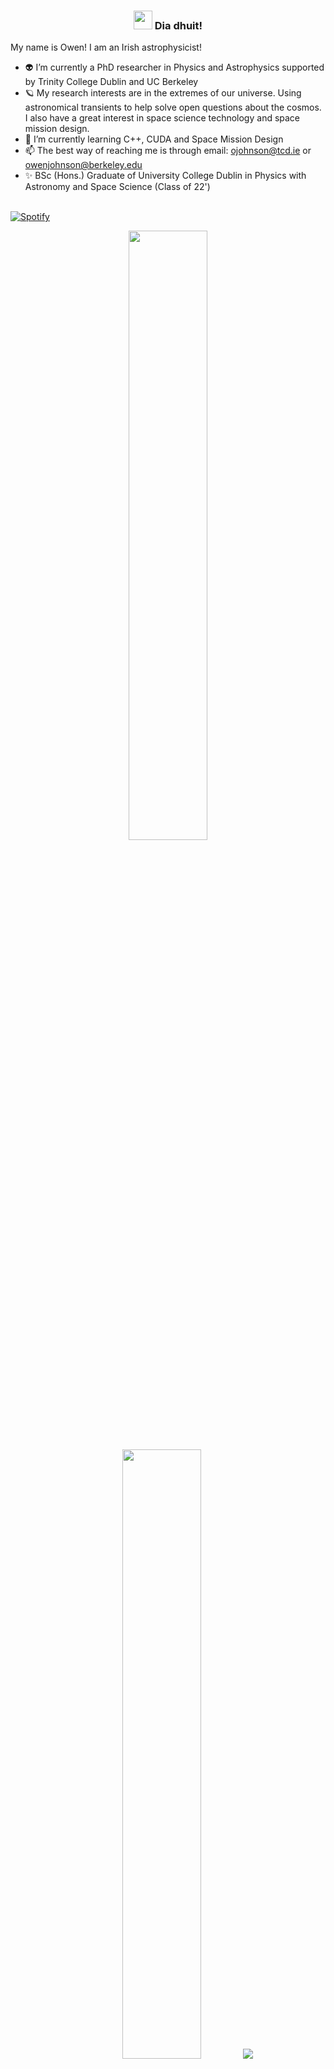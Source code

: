 <!-- Heading -->
<h3 align="center"><img src = "https://raw.githubusercontent.com/MartinHeinz/MartinHeinz/master/wave.gif" width = 30px> Dia dhuit! </h3>


My name is Owen! I am an Irish astrophysicist! 

- 👽 I’m currently a PhD researcher in Physics and Astrophysics supported by Trinity College Dublin and UC Berkeley 
- 🪐 My research interests are in the extremes of our universe. Using astronomical transients to help solve open questions about the cosmos. I also have a great interest in space science technology and space mission design. 
- 🌱 I’m currently learning C++, CUDA and Space Mission Design 
- 📫 The best way of reaching me is through email: ojohnson@tcd.ie or owenjohnson@berkeley.edu
- ✨ BSc (Hons.) Graduate of University College Dublin in Physics with Astronomy and Space Science (Class of 22')


<p align="center">
  <tr>
  <td width="100%">
  
&nbsp; <br> [![Spotify](https://spotify-now-playing-sigma-neon.vercel.app/api/spotify?background_color=0d1117&border_color=6bd70c)](https://open.spotify.com/user/owenjohnsons)

  </td>
</p>

<p align="center">
  <img height="50%" width="auto" src ="https://github-readme-stats.vercel.app/api?username=owenjohnsons&show_icons=true&count_private=true&theme=chartreuse-dark&hide_border=true&hide=issues,contribs&bg_color=00000000">
  <img height="50%" width="auto" src ="https://github-readme-stats.vercel.app/api/top-langs/?username=owenjohnsons&layout=compact&hide_border=true&theme=chartreuse-dark&bg_color=00000000&langs_count=6&hide=jupyter%20notebook,tex,css,php&exclude_repo=Pacman-AI">
  <img src ="https://github-readme-streak-stats.herokuapp.com?user=owenjohnsons&theme=chartreuse-dark&hide_border=true&background=FFFFFF00">
</p>
